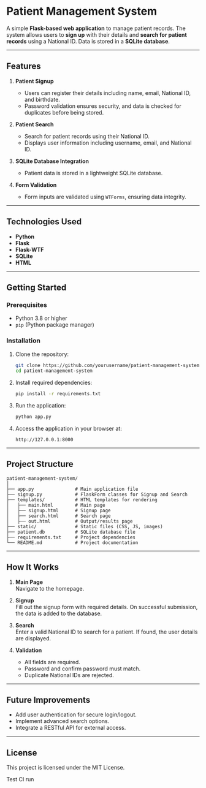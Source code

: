 
# Patient Management System  

A simple **Flask-based web application** to manage patient records. The system allows users to **sign up** with their details and **search for patient records** using a National ID. Data is stored in a **SQLite database**.

---

## Features  

1. **Patient Signup**  
   - Users can register their details including name, email, National ID, and birthdate.  
   - Password validation ensures security, and data is checked for duplicates before being stored.  

2. **Patient Search**  
   - Search for patient records using their National ID.  
   - Displays user information including username, email, and National ID.  

3. **SQLite Database Integration**  
   - Patient data is stored in a lightweight SQLite database.  

4. **Form Validation**  
   - Form inputs are validated using `WTForms`, ensuring data integrity.  

---

## Technologies Used  

- **Python**  
- **Flask**  
- **Flask-WTF**  
- **SQLite**  
- **HTML**  

---

## Getting Started  

### Prerequisites  

- Python 3.8 or higher  
- `pip` (Python package manager)  

### Installation  

1. Clone the repository:  
   ```bash
   git clone https://github.com/yourusername/patient-management-system.git
   cd patient-management-system
   ```  

2. Install required dependencies:  
   ```bash
   pip install -r requirements.txt
   ```  

3. Run the application:  
   ```bash
   python app.py
   ```  

4. Access the application in your browser at:  
   ```plaintext
   http://127.0.0.1:8000
   ```  

---

## Project Structure  

```plaintext
patient-management-system/
│
├── app.py               # Main application file
├── signup.py            # FlaskForm classes for Signup and Search
├── templates/           # HTML templates for rendering
│   ├── main.html        # Main page
│   ├── signup.html      # Signup page
│   ├── search.html      # Search page
│   ├── out.html         # Output/results page
├── static/              # Static files (CSS, JS, images)
├── patient.db           # SQLite database file
├── requirements.txt     # Project dependencies
└── README.md            # Project documentation
```

---

## How It Works  

1. **Main Page**  
   Navigate to the homepage.  

2. **Signup**  
   Fill out the signup form with required details. On successful submission, the data is added to the database.  

3. **Search**  
   Enter a valid National ID to search for a patient. If found, the user details are displayed.  

4. **Validation**  
   - All fields are required.  
   - Password and confirm password must match.  
   - Duplicate National IDs are rejected.  

---

## Future Improvements  

- Add user authentication for secure login/logout.  
- Implement advanced search options.  
- Integrate a RESTful API for external access.  

---

## License  

This project is licensed under the MIT License.  

Test CI run

